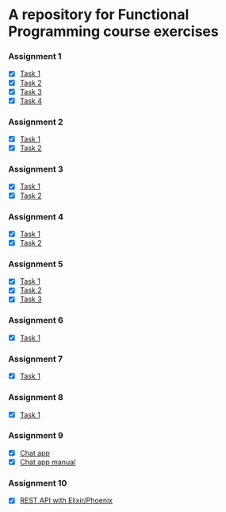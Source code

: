 # A repository for Functional Programming course exercises

### Assignment 1

- [x] [Task 1](/ex_1/part-1.exs)
- [x] [Task 2](/ex_1/part-2.exs)
- [x] [Task 3](/ex_1/part-3.exs)
- [x] [Task 4](/ex_1/part-4.exs)

### Assignment 2

- [x] [Task 1](/ex_2/part-1.exs)
- [x] [Task 2](/ex_2/part-2.exs)

### Assignment 3

- [x] [Task 1](/ex_3/part-1.exs)
- [x] [Task 2](/ex_3/part-2.exs)

### Assignment 4

- [x] [Task 1](/ex_4/part-1.exs)
- [x] [Task 2](/ex_4/part-2.exs)

### Assignment 5

- [x] [Task 1](/ex_5/part-1.ex)
- [x] [Task 2](/ex_5/part-2.ex)
- [x] [Task 3](/ex_5/part-3.ex)

### Assignment 6

- [x] [Task 1](/ex_6/part-1.ex)

### Assignment 7

- [x] [Task 1](/ex_7/part-1.ex)

### Assignment 8

- [x] [Task 1](/ex_8/part-1.ex)

### Assignment 9

- [x] [Chat app](/ex_9/chat-app.ex)
- [x] [Chat app manual](/ex_9/chat-app.md)

### Assignment 10

- [x] [REST API with Elixir/Phoenix](/books_api/)